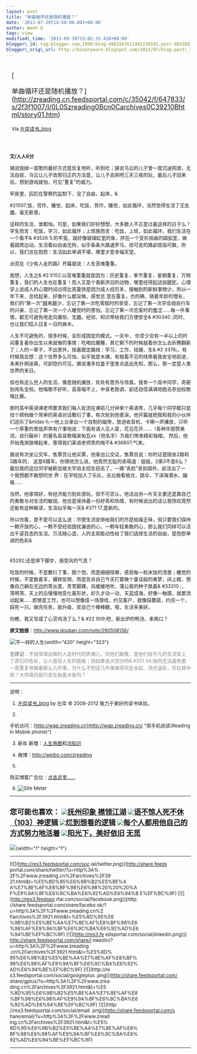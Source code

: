 ```yaml
--- 
layout: post 
title: "单曲循环还是随机播放？" 
date: '2013-07-29T14:58:00.001+08:00' 
author: Wenh Q
tags: view
modified\_time: '2013-09-30T15:02:33.428+08:00' 
blogger\_id: tag:blogger.com,1999:blog-4961947611491238191.post-885589102765540133
blogger\_orig\_url: http://binaryware.blogspot.com/2013/07/blog-post\_7862.html
---
```

<div style="margin: 10px; padding: 5px;">

<div style="font-size: 18px;">

[

单曲循环还是随机播放？](http://zreading.cn.feedsportal.com/c/35042/f/647833/s/2f3f1007/l/0L0Szreading0Bcn0Carchives0C39210Bhtml/story01.htm)

</div>

<div style="font-size: 13px;">

Via [左岸读书\_blog](http://www.zreading.cn/)

</div>

</div>

<div style="font-size: 13px; padding: 15px 0 10px 10px;">

**文/人人6分**

据说毁掉一首歌的最好方式是反复地听，听到吐；据说马云的儿子曾一度沉迷网游，无法自拔，马云让儿子改邪归正的方法是，让儿子去网吧三天三夜的玩，最后儿子回来后，想到游戏就怕，可见“重复”的威力。

牢房里，囚犯在警察的监制下，没了自由，起床，&

#21507;饭，劳作，睡觉，起床，吃饭，劳作，睡觉，如此循环，当然觉得生活了无生趣，毫无新意。

这样的生活，谁都怕。可是，如果我们好好想想，大多数人不正是过着这样的日子么？学生而言：吃饭，学习，如此循环；上班族而言：吃饭，上班，如此循环。我们生活在一个看不&
#3526
5;的牢笼，就好像玻璃缸里的鱼，挤在一个变形扭曲的圆弧里，做着圆周运动。生活看似自由无拘，似乎条条大路通罗马，但可走的路却屈指可数，所以，我们总在抱怨：生活如此单调不堪，哪里才是幸福天堂。

派克在《少有人走的路》开篇就说：人生苦难重重。

我想，人生之&
#2
5152;以苦难重重就是因为：历史重复，季节重复，星期重复，万物重复，我们的人生也在重复！而人又是个喜新厌旧的动物，哪里经得起这般蹉跎。心理学上说成人的心理时间过得比孩童快是因为成人经历多，接触到的新鲜事物少，所以一年下来，总结起来，好像什么都没做，感觉总
是在重复。也的确，随着年龄的增长，我们的“第一次”越来越少，忘记了第一次吃雪糕时的享受，忘记了第一次学会骑自行车的兴奋，忘记了第一次一个人睡觉时的害怕，忘记了第一次恋爱时的羞涩……每一件事情，都无可避免地走向庸俗、无趣。经验、知识带给我们方便安全&
#30340
;同时，也让我们陷入日复一日的麻木。

人生不可避免的，很多时候，会形成固定的模式。一天中，
你至少会有一半以上的时间重复着你出生以来就做的事情：吃喝拉撒睡，其它剩下的时候就看你怎么去折腾翻新了；人的一辈子，不出意外，按着既定路线：学习，工作，结婚，生&
#2
3376;。有时候我会想：这个世界多么可怕，似乎我是木偶，有根看不见的线带着我安全地前进，未来扑朔迷离，可却隐约可见。据说潘多拉盒子里差点逃出先知，那么，那一定是人类世界的末日。

但也有这么些人的生活，像是随机播放，处处有意外与惊喜。我有一个高中同学，奇葩
到闻名全校。他唱歌不好听，高音唱不上，中音老跑调，却还自信满满地跑去参加校歌唱比赛。

那时高中英语课老师要求我们每人轮流在课前几分钟来个英语秀，几乎每个同学都只是找个搭档做个简单的英语对话敷衍了事，有次轮到他表演，他开篇就把我和我的小伙伴们逗乐了&mdas
h;—他上台拿出一个自制的磁带，放进收音机，卡嚓一声播放，只听一个厚重的男低声煞有介事地说：下面有请人见人爱，花见花开……（各种华丽赞美词，自行脑补）的著名高音歌唱家帕瓦xx（他名字）为我们带来精彩独唱，
然后，他开始鬼哭狼嚎起来，害得我们英语老师笑的喘不& 
#36807;气来。

据说有次坐公交车，售票员让他买票，他拿出公交证，售票员说：你的证是限坐2路和3路车的，
这是6路车。你猜他怎么说，他竟然无耻的卖萌道：姐姐，2乘3不是6么？最后我的这位同学被新加坡大学自主招生招去了，一路“丢脸”丢到国外，却活出了一
个我想都不敢想的世
界：在学校加入了乐队，去北极看极光，跳伞，下深海潜水，蹦极……

当然，他家境好，有经济能力到处游玩，但不可否认，他活出另一片天主要还是靠自己的勇敢与对生活的敏锐。他总是保持着一份好奇和热情，有时候说出的话让我惊叹竟然还能有这种解读，生活似乎每一天&
#371
17;是新的。

所以你看，是不是可以这么说：尽管生活安排给我们的尽是枯燥乏味，但只要我们保持一颗开放的心，一颗不受经验困扰谦逊的心，一颗年轻勇敢的心，那么我们同样可以活出千姿百态的生活。万法随心造，人的主观能动性给了我们选择生活的自由，是抱怨单调的色彩&
#
65292;还是停下脚步，感受风的气息？

吃饭的时候，不是敷衍了事，图个饱，而是细细咀嚼，感受每一粒米饭的清香；睡觉的时候，不是数着羊，辗转反侧，而是告诉自己今天打算做个童话般的美梦，闭上眼，想像自己躺在无边的草丛里，青草脚踝，风缓缓地吹，蒲公英的种子跳着&
#33310
;，荡啊荡，天上的云慢慢地变化着形状，好久才动一动，天蓝成海，好像一触摸，就要流动起来……即使是工作，也可以想像成一场游戏，约见客户，就像踩蘑菇，约完一个，踩死一只。做完任务，就升级，奖自己个棒棒糖，哦，生活多美好。

你瞧，我又写成了心灵鸡汤了么？&
#22 909;吧，新出炉的鸭汤，来两口？



**原文链接**：<http://www.douban.com/note/290558136/>

![不一样的人生](http://www.zreading.net/wp-content/uploads/2013/07/baidan.jpg){width="420"
height="323"}

<span
style="color: #888888;">**左岸记**：不按常理出牌的人是时代的弄潮儿，向他们致敬，是他们给平凡的生活安上了奇幻的色彩，让人感受人生的极致；但如果说大部分的&
#201
54;依然无法避免要一直重复地做着那么几件事，为什么不把这几件事做得风生水起、流光溢彩，乐在其中呢？大师真的就只是在敲着木鱼吗？</span>


------------------------------------------------------------------------

说明：

1. [左岸读书\_blog](http://zreading.cn/) by 左岸 © 2008-2012
致力于美好的读书体验。

2.
手机访问：[http://wap.zreading.cn](http://wap.zreading.cn/ "用手机阅读(Reading in Mobile phone)")

3. 新年
新增：[人生旅图](http://www.zreading.net/ "人生旅图")和[冷知识](http://www.zreading.net/lenzhishi "冷知识")

4. 微博：<http://weibo.com/zreading>

5.
购买博客广告位：[点击这里……](http://www.zreading.cn/about#ad "看了会心动!")

6. ![Site Meter](http://s12.sitemeter.com/meter.asp?site=s12zxfclz)

  -------------------------------------------------------------------------------------------------------------------------------------------------------------------------------------------------------------------------------------------------------
  **您可能也喜欢：**
  ![](http://static.wumii.cn/images/widget/widget_solidPoint.gif)[抚州印象 襟领江湖](http://app.wumii.com/ext/redirect?url=http%3A%2F%2Fwww.zreading.cn%2Farchives%2F3920.html&from=http%3A%2F%2Fwww.zreading.cn%2Farchives%2F3921.html)
  ![](http://static.wumii.cn/images/widget/widget_solidPoint.gif)[语不惊人死不休（103）神逻辑](http://app.wumii.com/ext/redirect?url=http%3A%2F%2Fwww.zreading.cn%2Farchives%2F3914.html&from=http%3A%2F%2Fwww.zreading.cn%2Farchives%2F3921.html)
  ![](http://static.wumii.cn/images/widget/widget_solidPoint.gif)[烂到想看的逻辑](http://app.wumii.com/ext/redirect?url=http%3A%2F%2Fwww.zreading.cn%2Farchives%2F3919.html&from=http%3A%2F%2Fwww.zreading.cn%2Farchives%2F3921.html)
  ![](http://static.wumii.cn/images/widget/widget_solidPoint.gif)[每个人都用他自己的方式努力地活着](http://app.wumii.com/ext/redirect?url=http%3A%2F%2Fwww.zreading.cn%2Farchives%2F3916.html&from=http%3A%2F%2Fwww.zreading.cn%2Farchives%2F3921.html)
  ![](http://static.wumii.cn/images/widget/widget_solidPoint.gif)[阳光下，美好依旧](http://app.wumii.com/ext/redirect?url=http%3A%2F%2Fwww.zreading.cn%2Farchives%2F3917.html&from=http%3A%2F%2Fwww.zreading.cn%2Farchives%2F3921.html)
  [无觅](http://www.wumii.com/widget/relatedItems "无觅相关文章插件")
  -------------------------------------------------------------------------------------------------------------------------------------------------------------------------------------------------------------------------------------------------------

![](http://zreading.cn.feedsportal.com/c/35042/f/647833/s/2f3f1007/mf.gif){width="1"
height="1"}

<div>

  ------------------------------------ ------------------------------------
  [![](http://res3.feedsportal.com/soc 
  ial/twitter.png)](http://share.feeds 
  portal.com/share/twitter/?u=http%3A% 
  2F%2Fwww.zreading.cn%2Farchives%2F39 
  21.html&t=%E5%8D%95%E6%9B%B2%E5%BE%A 
  A%E7%8E%AF%E8%BF%98%E6%98%20%20%20%A 
  F%E9%9A%8F%E6%9C%BA%E6%92%AD%E6%94%B 
  E%EF%BC%9F) [![](http://res3.feedspo 
  rtal.com/social/facebook.png)](http: 
  //share.feedsportal.com/share/facebo 
  ok/?u=http%3A%2F%2Fwww.zreading.cn%2 
  Farchives%2F3921.html&t=%E5%8D%95%E6 
  %9B%B2%E5%BE%AA%E7%8E%AF%E8%BF%98%E6 
  %98%AF%E9%9A%8F%E6%9C%BA%E6%92%AD%E6 
  %94%BE%EF%BC%9F) [![](http://res3.fe 
  edsportal.com/social/linkedin.png)]( 
  http://share.feedsportal.com/share/l 
  inkedin/?u=http%3A%2F%2Fwww.zreading 
  .cn%2Farchives%2F3921.html&t=%E5%8D% 
  95%E6%9B%B2%E5%BE%AA%E7%8E%AF%E8%BF% 
  98%E6%98%AF%E9%9A%8F%E6%9C%BA%E6%92% 
  AD%E6%94%BE%EF%BC%9F) [![](http://re 
  s3.feedsportal.com/social/googleplus 
  .png)](http://share.feedsportal.com/ 
  share/gplus/?u=http%3A%2F%2Fwww.zrea 
  ding.cn%2Farchives%2F3921.html&t=%E5 
  %8D%95%E6%9B%B2%E5%BE%AA%E7%8E%AF%E8 
  %BF%98%E6%98%AF%E9%9A%8F%E6%9C%BA%E6 
  %92%AD%E6%94%BE%EF%BC%9F) [![](http: 
  //res3.feedsportal.com/social/email. 
  png)](http://share.feedsportal.com/s 
  hare/email/?u=http%3A%2F%2Fwww.zread 
  ing.cn%2Farchives%2F3921.html&t=%E5% 
  8D%95%E6%9B%B2%E5%BE%AA%E7%8E%AF%E8% 
  BF%98%E6%98%AF%E9%9A%8F%E6%9C%BA%E6% 
  92%AD%E6%94%BE%EF%BC%9F)             
  ------------------------------------ ------------------------------------

</div>






</div>
